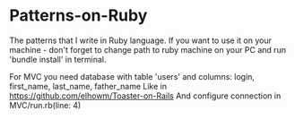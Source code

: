 # Patterns-on-Ruby
The patterns that I write in Ruby language.
If you want to use it on your machine - don't forget to change path to ruby machine on your PC and run 'bundle install' in terminal.

For MVC you need database with table 'users' and columns:
login, first_name, last_name, father_name
Like in https://github.com/elhowm/Toaster-on-Rails
And configure connection in MVC/run.rb(line: 4)
